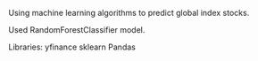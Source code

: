 Using machine learning algorithms to predict global index stocks.

Used RandomForestClassifier model.

Libraries:
yfinance
sklearn
Pandas
